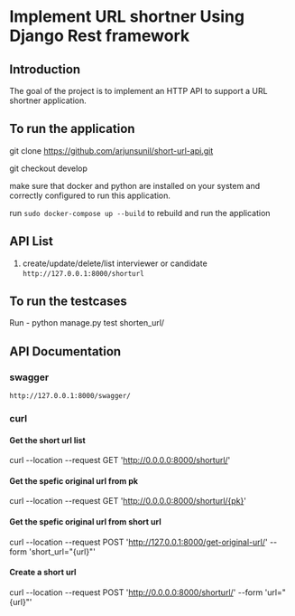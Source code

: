 # Implement URL shortner Using Django Rest framework

## Introduction

The goal of the project is to implement an HTTP API to support a URL shortner application. 


## To run the application

git clone https://github.com/arjunsunil/short-url-api.git

git checkout develop

make sure that docker and python are installed on your system and correctly configured to run this application.

run `sudo docker-compose up --build` to rebuild and run the application

## API List
1. create/update/delete/list interviewer or candidate `http://127.0.0.1:8000/shorturl`


## To run the testcases

 Run - python manage.py test shorten_url/

## API Documentation

### swagger

`http://127.0.0.1:8000/swagger/`


### curl

#### Get the short url list
curl --location --request GET 'http://0.0.0.0:8000/shorturl/'


#### Get the spefic original url from pk
curl --location --request GET 'http://0.0.0.0:8000/shorturl/{pk}'

#### Get the spefic original url from short url
curl --location --request POST 'http://127.0.0.1:8000/get-original-url/' 
--form 'short_url="{url}"'



#### Create a short url
curl --location --request POST 'http://0.0.0.0:8000/shorturl/' 
--form 'url="{url}"'
